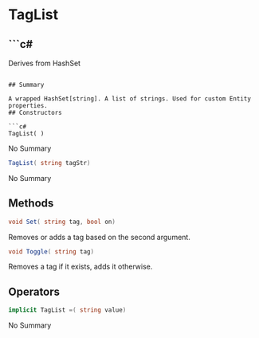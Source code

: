 # TagList

## ```c#
Derives from HashSet<string>
```

## Summary

A wrapped HashSet[string]. A list of strings. Used for custom Entity properties.
## Constructors

```c#
TagList( ) 
```
No Summary
```c#
TagList( string tagStr) 
```
No Summary
## Methods

```c#
void Set( string tag, bool on) 
```
Removes or adds a tag based on the second argument.
```c#
void Toggle( string tag) 
```
Removes a tag if it exists, adds it otherwise.
## Operators

```c#
implicit TagList =( string value) 
```
No Summary
